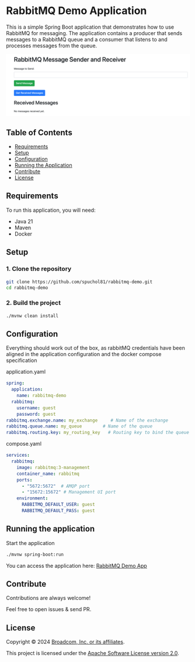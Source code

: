 # RabbitMQ Demo Application

This is a simple Spring Boot application that demonstrates how to use RabbitMQ for messaging. The application contains a producer that sends messages to a RabbitMQ queue and a consumer that listens to and processes messages from the queue.

![](docs/images/ui.png)

## Table of Contents

- [Requirements](#requirements)
- [Setup](#setup)
- [Configuration](#configuration)
- [Running the Application](#running-the-application)
- [Contribute](#contribute)
- [License](#license)

## Requirements

To run this application, you will need:

- Java 21
- Maven
- Docker

## Setup

### 1. Clone the repository

```bash
git clone https://github.com/spuchol81/rabbitmq-demo.git
cd rabbitmq-demo
```

### 2. Build the project
```bash
./mvnw clean install
```

## Configuration
Everything should work out of the box, as rabbitMQ credentials have been aligned in the application configuration and the docker compose specification

application.yaml
```yaml
spring:
  application:
    name: rabbitmq-demo
  rabbitmq:
    username: guest
    password: guest
rabbitmq.exchange.name: my_exchange     # Name of the exchange
rabbitmq.queue.name: my_queue        # Name of the queue
rabbitmq.routing.key: my_routing_key   # Routing key to bind the queue to the exchange
```
compose.yaml
```yaml
services:
  rabbitmq:
    image: rabbitmq:3-management
    container_name: rabbitmq
    ports:
      - "5672:5672"  # AMQP port
      - "15672:15672" # Management UI port
    environment:
      RABBITMQ_DEFAULT_USER: guest
      RABBITMQ_DEFAULT_PASS: guest
```
## Running the application
Start the application
```bash
./mvnw spring-boot:run
```
You can access the application here: [RabbitMQ Demo App](http://localhost:8080)

## Contribute

Contributions are always welcome!

Feel free to open issues & send PR.

## License

Copyright &copy; 2024 [Broadcom, Inc. or its affiliates](https://vmware.com).

This project is licensed under the [Apache Software License version 2.0](https://www.apache.org/licenses/LICENSE-2.0).